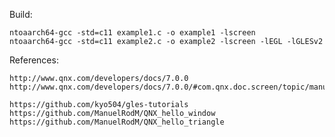 Build:

	ntoaarch64-gcc -std=c11 example1.c -o example1 -lscreen
	ntoaarch64-gcc -std=c11 example2.c -o example2 -lscreen -lEGL -lGLESv2

References:

	http://www.qnx.com/developers/docs/7.0.0
	http://www.qnx.com/developers/docs/7.0.0/#com.qnx.doc.screen/topic/manual/cscreen_about.html

	https://github.com/kyo504/gles-tutorials
	https://github.com/ManuelRodM/QNX_hello_window
	https://github.com/ManuelRodM/QNX_hello_triangle
